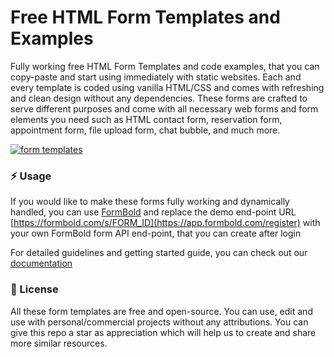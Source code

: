 # Free HTML Form Templates and Examples
Fully working free HTML Form Templates and code examples, that you can copy-paste and start using immediately with static websites. Each and every template is coded using vanilla HTML/CSS and comes with refreshing and clean design without any dependencies. These forms are crafted to serve different purposes and come with all necessary web forms and form elements you need such as HTML contact form, reservation form, appointment form, file upload form, chat bubble, and much more.

[![form templates](https://cdn.formbold.com/form-templates.jpg)](https://formbold.com/templates)


### ⚡ Usage
If you would like to make these forms fully working and dynamically handled, you can use [FormBold](https://formbold.com/) and replace the demo end-point URL [https://formbold.com/s/FORM_ID](https://app.formbold.com/register) with your own FormBold form API end-point, that you can create after login

For detailed guidelines and getting started guide, you can check out our [documentation](https://formbold.com/docs)


### 🎁 License
All these form templates are free and open-source. You can use, edit and use with personal/commercial projects without any attributions. You can give this repo a star as appreciation which will help us to create and share more similar resources.
